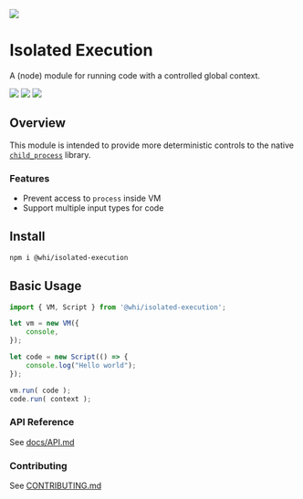 [![](https://img.shields.io/npm/v/@whi/isolated-execution/latest?style=flat-square)](http://npmjs.com/package/@whi/isolated-execution)

# Isolated Execution
A (node) module for running code with a controlled global context.


[![](https://img.shields.io/github/issues-raw/mjbrisebois/node-isolated-execution?style=flat-square)](https://github.com/mjbrisebois/node-isolated-execution/issues)
[![](https://img.shields.io/github/issues-closed-raw/mjbrisebois/node-isolated-execution?style=flat-square)](https://github.com/mjbrisebois/node-isolated-execution/issues?q=is%3Aissue+is%3Aclosed)
[![](https://img.shields.io/github/issues-pr-raw/mjbrisebois/node-isolated-execution?style=flat-square)](https://github.com/mjbrisebois/node-isolated-execution/pulls)


## Overview
This module is intended to provide more deterministic controls to the native
[`child_process`](https://nodejs.org/api/child_process.html) library.

### Features

- Prevent access to `process` inside VM
- Support multiple input types for code


## Install

```bash
npm i @whi/isolated-execution
```

## Basic Usage

```js
import { VM, Script } from '@whi/isolated-execution';

let vm = new VM({
    console,
});

let code = new Script(() => {
    console.log("Hello world");
});

vm.run( code );
code.run( context );
```


### API Reference

See [docs/API.md](docs/API.md)

### Contributing

See [CONTRIBUTING.md](CONTRIBUTING.md)
